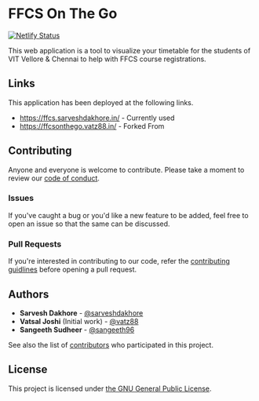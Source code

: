 # FFCS On The Go

[![Netlify Status](https://api.netlify.com/api/v1/badges/bef6de6b-7b6b-4c14-9ba9-923595184c26/deploy-status)](https://app.netlify.com/sites/cyccy2-rystum-qarvak/deploys)

This web application is a tool to visualize your timetable for the students of VIT Vellore & Chennai to help with FFCS course registrations.


## Links

This application has been deployed at the following links.

-   https://ffcs.sarveshdakhore.in/ - Currently used
-   https://ffcsonthego.vatz88.in/ - Forked From

## Contributing

Anyone and everyone is welcome to contribute. Please take a moment to review our [code of conduct](/.github/CODE_OF_CONDUCT.md).

### Issues

If you've caught a bug or you'd like a new feature to be added, feel free to open an issue so that the same can be discussed.

### Pull Requests

If you're interested in contributing to our code, refer the [contributing guidlines](/.github/CONTRIBUTING.md) before opening a pull request.

## Authors

-   **Sarvesh Dakhore** - [@sarveshdakhore](https://github.com/sarveshdakhore)
-   **Vatsal Joshi** (Initial work) - [@vatz88](https://github.com/vatz88)
-   **Sangeeth Sudheer** - [@sangeeth96](https://github.com/sangeeth96)



See also the list of [contributors](https://github.com/sarveshdakhore/FFCSonTheGo/contributors) who participated in this project.

## License

This project is licensed under [the GNU General Public License](/LICENSE.md).
